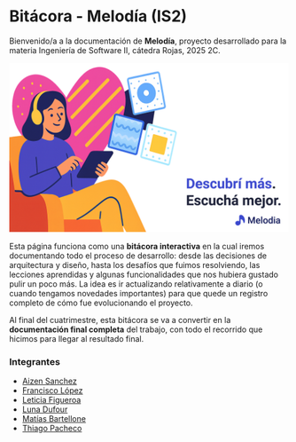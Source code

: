 # Bitácora - Melodía (IS2)

Bienvenido/a a la documentación de **Melodía**, proyecto desarrollado para la materia Ingeniería de Software II, cátedra Rojas, 2025 2C.

![Melodia img](assets/imgs/image.png)

Esta página funciona como una **bitácora interactiva** en la cual iremos documentando todo el proceso de desarrollo: desde las decisiones de arquitectura y diseño, hasta los desafíos que fuimos resolviendo, las lecciones aprendidas y algunas funcionalidades que nos hubiera gustado pulir un poco más. La idea es ir actualizando relativamente a diario (o cuando tengamos novedades importantes) para que quede un registro completo de cómo fue evolucionando el proyecto.

Al final del cuatrimestre, esta bitácora se va a convertir en la **documentación final completa** del trabajo, con todo el recorrido que hicimos para llegar al resultado final.

### Integrantes
- [Aizen Sanchez](https://github.com/AizenSanchez)
- [Francisco López](https://github.com/flopeztancredi)
- [Leticia Figueroa](https://github.com/leticiafrR)
- [Luna Dufour](https://github.com/Lunit00ns)
- [Matías Bartellone](https://github.com/MatiBartellone)
- [Thiago Pacheco](https://github.com/thiagopservian)